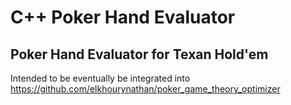 # C++ Poker Hand Evaluator

## Poker Hand Evaluator for Texan Hold'em

Intended to be eventually be integrated into https://github.com/elkhourynathan/poker_game_theory_optimizer